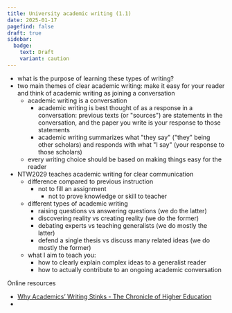 ```yaml
---
title: University academic writing (1.1)
date: 2025-01-17
pagefind: false
draft: true
sidebar:
  badge:
    text: Draft
    variant: caution
---
```


- what is the purpose of learning these types of writing?
- two main themes of clear academic writing: make it easy for your reader and think of academic writing as joining a conversation
	- academic writing is a conversation
		- academic writing is best thought of as a response in a conversation: previous texts (or "sources") are statements in the conversation, and the paper you write is your response to those statements
		- academic writing summarizes what "they say" ("they" being other scholars) and responds with what "I say" (your response to those scholars)
	- every writing choice should be based on making things easy for the reader
- NTW2029 teaches academic writing for clear communication
	- difference compared to previous instruction
		- not to fill an assignment
			- not to prove knowledge or skill to teacher
	- different types of academic writing
		- raising questions vs answering questions (we do the latter)
		- discovering reality vs creating reality (we do the former)
		- debating experts vs teaching generalists (we do mostly the latter)
		- defend a single thesis vs discuss many related ideas (we do mostly the former)
	- what I aim to teach you:
		- how to clearly explain complex ideas to a generalist reader
		- how to actually contribute to an ongoing academic conversation

Online resources
- [Why Academics’ Writing Stinks - The Chronicle of Higher Education](file:///C:/Users/nemo-/Zotero/storage/472LSSFN/pinkerWhyAcademicsStink2014.html)
-
